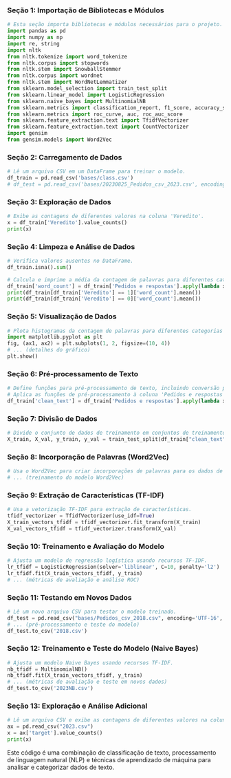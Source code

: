 ### Seção 1: Importação de Bibliotecas e Módulos
```python
# Esta seção importa bibliotecas e módulos necessários para o projeto.
import pandas as pd
import numpy as np
import re, string
import nltk
from nltk.tokenize import word_tokenize
from nltk.corpus import stopwords
from nltk.stem import SnowballStemmer
from nltk.corpus import wordnet
from nltk.stem import WordNetLemmatizer
from sklearn.model_selection import train_test_split
from sklearn.linear_model import LogisticRegression
from sklearn.naive_bayes import MultinomialNB
from sklearn.metrics import classification_report, f1_score, accuracy_score, confusion_matrix
from sklearn.metrics import roc_curve, auc, roc_auc_score
from sklearn.feature_extraction.text import TfidfVectorizer
from sklearn.feature_extraction.text import CountVectorizer
import gensim
from gensim.models import Word2Vec
```

### Seção 2: Carregamento de Dados
```python
# Lê um arquivo CSV em um DataFrame para treinar o modelo.
df_train = pd.read_csv('bases/class.csv')
# df_test = pd.read_csv('bases/20230825_Pedidos_csv_2023.csv', encoding='UTF-16', delimiter=";")
```

### Seção 3: Exploração de Dados
```python
# Exibe as contagens de diferentes valores na coluna 'Veredito'.
x = df_train['Veredito'].value_counts()
print(x)
```

### Seção 4: Limpeza e Análise de Dados
```python
# Verifica valores ausentes no DataFrame.
df_train.isna().sum()

# Calcula e imprime a média da contagem de palavras para diferentes categorias em 'Veredito'.
df_train['word_count'] = df_train['Pedidos e respostas'].apply(lambda x: len(str(x).split()))
print(df_train[df_train['Veredito'] == 1]['word_count'].mean())
print(df_train[df_train['Veredito'] == 0]['word_count'].mean())
```

### Seção 5: Visualização de Dados
```python
# Plota histogramas da contagem de palavras para diferentes categorias em 'Veredito'.
import matplotlib.pyplot as plt
fig, (ax1, ax2) = plt.subplots(1, 2, figsize=(10, 4))
# ... (detalhes do gráfico)
plt.show()
```

### Seção 6: Pré-processamento de Texto
```python
# Define funções para pré-processamento de texto, incluindo conversão para minúsculas, remoção de pontuações, remoção de stopwords e lematização.
# Aplica as funções de pré-processamento à coluna 'Pedidos e respostas'.
df_train['clean_text'] = df_train['Pedidos e respostas'].apply(lambda x: finalpreprocess(x))
```

### Seção 7: Divisão de Dados
```python
# Divide o conjunto de dados de treinamento em conjuntos de treinamento e validação.
X_train, X_val, y_train, y_val = train_test_split(df_train["clean_text"], df_train["Veredito"], test_size=0.2, shuffle=True)
```

### Seção 8: Incorporação de Palavras (Word2Vec)
```python
# Usa o Word2Vec para criar incorporações de palavras para os dados de texto.
# ... (treinamento do modelo Word2Vec)
```

### Seção 9: Extração de Características (TF-IDF)
```python
# Usa a vetorização TF-IDF para extração de características.
tfidf_vectorizer = TfidfVectorizer(use_idf=True)
X_train_vectors_tfidf = tfidf_vectorizer.fit_transform(X_train)
X_val_vectors_tfidf = tfidf_vectorizer.transform(X_val)
```

### Seção 10: Treinamento e Avaliação do Modelo
```python
# Ajusta um modelo de regressão logística usando recursos TF-IDF.
lr_tfidf = LogisticRegression(solver='liblinear', C=10, penalty='l2')
lr_tfidf.fit(X_train_vectors_tfidf, y_train)
# ... (métricas de avaliação e análise ROC)
```

### Seção 11: Testando em Novos Dados
```python
# Lê um novo arquivo CSV para testar o modelo treinado.
df_test = pd.read_csv("bases/Pedidos_csv_2018.csv", encoding='UTF-16', delimiter=";")
# ... (pré-processamento e teste do modelo)
df_test.to_csv('2018.csv')
```

### Seção 12: Treinamento e Teste do Modelo (Naive Bayes)
```python
# Ajusta um modelo Naive Bayes usando recursos TF-IDF.
nb_tfidf = MultinomialNB()
nb_tfidf.fit(X_train_vectors_tfidf, y_train)
# ... (métricas de avaliação e teste em novos dados)
df_test.to_csv('2023NB.csv')
```

### Seção 13: Exploração e Análise Adicional
```python
# Lê um arquivo CSV e exibe as contagens de diferentes valores na coluna 'target'.
ax = pd.read_csv("2023.csv")
x = ax['target'].value_counts()
print(x)
```

Este código é uma combinação de classificação de texto, processamento de linguagem natural (NLP) e técnicas de aprendizado de máquina para analisar e categorizar dados de texto.
